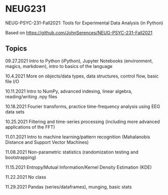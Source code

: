 # NEUG231
NEUG-PSYC-231-Fall2021: Tools for Experimental Data Analysis (in Python)

Based on https://github.com/JohnSerences/NEUG-PSYC-231-Fall2021

## Topics
09.27.2021 Intro to Python (iPython), Jupyter Notebooks (environment, magics, markdown), intro to basics of the language

10.4.2021 More on objects/data types, data structures, control flow, basic file I/O

10.11.2021 Intro to NumPy, advanced indexing, linear algebra, reading/writing .npy files

10.18.2021 Fourier transforms, practice time-frequency analysis using EEG data sets 

10.25.2021 Filtering and time-series processing (including more advanced applications of the FFT)

11.01.2021 Intro to machine learning/pattern recognition (Mahalanobis Distance and Support Vector Machines) 

11.08.2021 Non-parametric statistics (randomization testing and bootstrapping)

11.15.2021 Entropy/Mutual Information/Kernel Density Estimation (KDE)

11.22.2021 No class

11.29.2021 Pandas (series/dataframes), munging, basic stats
